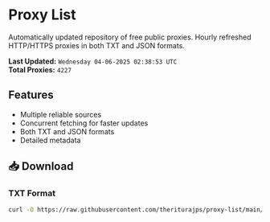 # Proxy List

Automatically updated repository of free public proxies. Hourly refreshed HTTP/HTTPS proxies in both TXT and JSON formats.

**Last Updated:** `Wednesday 04-06-2025 02:38:53 UTC`  
**Total Proxies:** `4227`

## Features
- Multiple reliable sources
- Concurrent fetching for faster updates
- Both TXT and JSON formats
- Detailed metadata

## 📥 Download

### TXT Format
```bash
curl -O https://raw.githubusercontent.com/theriturajps/proxy-list/main/proxies.txt